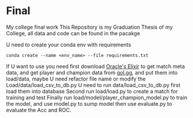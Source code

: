 # Final
My college final work
This Repository is my Graduation Thesis of my College, all data and code can be found in the pacakge

U need to create your conda env with requirements

```conda
conda create --name <env_name> --file requirements.txt
```

If U want to use you need first download [Oracle's Elixir](https://oracleselixir.com/tools/downloads) to get match meta data, and get player and champion data from [gol.gg](https://gol.gg), and put them into load/data, maybe U need refactor file name or modify the Load/data/load_csv_to_db.py
U need to run data/load_csv_to_db.py first load them into database
Second run load/load.py to create a match for training and test
Finally run load/model/player_champion_model.py to train the model, and use model.py to sump model then use evaluate.py to evaluate the Acc and ROC.
